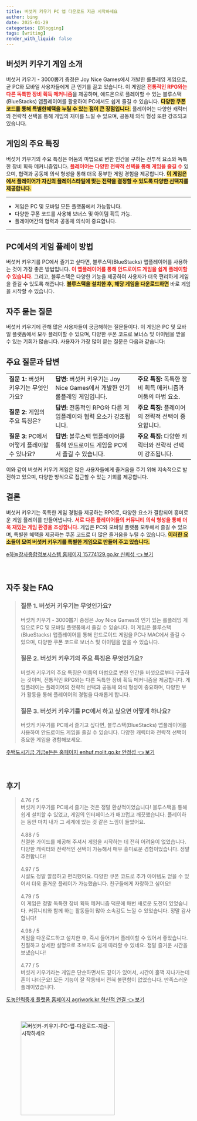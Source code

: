```yaml
---
title: 버섯커 키우기 PC 앱 다운로드 지금 시작하세요
author: bing
date: 2025-01-29
categories: [Blogging]
tags: [writing]
render_with_liquid: false
---
```



<h2 id='버섯커_키우기_게임소개'>버섯커 키우기 게임 소개</h2>

<p>버섯커 키우기 - 3000뽑기 증정은 Joy Nice Games에서 개발한 롤플레잉 게임으로, 곧 PC와 모바일 사용자들에게 큰 인기를 끌고 있습니다. 이 게임은 <b><span style="color: #ee2323;">전통적인 RPG와는 다른 독특한 장비 획득 메커니즘</span></b>을 제공하며, 애드온으로 플레이할 수 있는 블루스택(BlueStacks) 앱플레이어를 활용하여 PC에서도 쉽게 즐길 수 있습니다. <b><span style="background-color: #ffe066;">다양한 쿠폰 코드를 통해 특별한혜택을 누릴 수 있는 점이 큰 장점입니다.</span></b> 플레이어는 다양한 캐릭터와 전략적 선택을 통해 게임의 재미를 느낄 수 있으며, 공동체 의식 형성 또한 강조되고 있습니다.</p>

<h2 id='게임의_주요특징'>게임의 주요 특징</h2>

<p>버섯커 키우기의 주요 특징은 어둠의 마법으로 변한 인간을 구하는 전투적 요소와 독특한 장비 획득 메커니즘입니다. <b><span style="color: #ee2323;">플레이어는 다양한 전략적 선택을 통해 게임을 즐길 수</span></b> 있으며, 협력과 공동체 의식 형성을 통해 더욱 풍부한 게임 경험을 제공합니다. <b><span style="background-color: #ffe066;">이 게임은에서 플레이어가 자신의 플레이스타일에 맞는 전략을 결정할 수 있도록 다양한 선택지를 제공합니다.</span></b></p>

<hr />

<ul>
    <li>게임은 PC 및 모바일 모든 플랫폼에서 가능합니다.</li>
    <li>다양한 쿠폰 코드를 사용해 보너스 및 아이템 획득 가능.</li>
    <li>플레이어간의 협력과 공동체 의식이 중요합니다.</li>
</ul>

<hr />

<h2 id='PC에서의_게임플레이'>PC에서의 게임 플레이 방법</h2>

<p>버섯커 키우기를 PC에서 즐기고 싶다면, 블루스택(BlueStacks) 앱플레이어를 사용하는 것이 가장 좋은 방법입니다. <b><span style="color: #ee2323;">이 앱플레이어를 통해 안드로이드 게임을 쉽게 플레이할 수 있습니다.</span></b> 그리고, 블루스택은 다양한 기능을 제공하여 사용자가 더욱 편리하게 게임을 즐길 수 있도록 해줍니다. <b><span style="background-color: #ffe066;">블루스택을 설치한 후, 해당 게임을 다운로드하면</span></b> 바로 게임을 시작할 수 있습니다.</p>

<h2 id='자주_묻는_질문'>자주 묻는 질문</h2>

<p>버섯커 키우기에 관해 많은 사용자들이 궁금해하는 질문들이다. 이 게임은 PC 및 모바일 플랫폼에서 모두 플레이할 수 있으며, 다양한 쿠폰 코드로 보너스 및 아이템을 받을 수 있는 기회가 많습니다. 사용자가 가장 많이 묻는 질문은 다음과 같습니다:</p>

<h2 id='주요_질문_답변'>주요 질문과 답변</h2>

<table>
    <tr>
        <td><b>질문 1:</b> 버섯커 키우기는 무엇인가요?</td>
        <td><b>답변:</b> 버섯커 키우기는 Joy Nice Games에서 개발한 인기 롤플레잉 게임입니다.</td>
        <td><b>주요 특징:</b> 독특한 장비 획득 메커니즘과 어둠의 마법 요소.</td>
    </tr>
    <tr>
        <td><b>질문 2:</b> 게임의 주요 특징은?</td>
        <td><b>답변:</b> 전통적인 RPG와 다른 게임플레이와 협력 요소가 강조됩니다.</td>
        <td><b>주요 특징:</b> 플레이어의 전략적 선택이 중요합니다.</td>
    </tr>
    <tr>
        <td><b>질문 3:</b> PC에서 어떻게 플레이할 수 있나요?</td>
        <td><b>답변:</b> 블루스택 앱플레이어를 통해 안드로이드 게임을 PC에서 즐길 수 있습니다.</td>
        <td><b>주요 특징:</b> 다양한 캐릭터와 전략적 선택이 강조됩니다.</td>
    </tr>
</table>

<p>이와 같이 버섯커 키우기 게임은 많은 사용자들에게 즐거움을 주기 위해 지속적으로 발전하고 있으며, 다양한 방식으로 접근할 수 있는 기회를 제공합니다.</p>

<h2 id='결론'>결론</h2>

<p>버섯커 키우기는 독특한 게임 경험을 제공하는 RPG로, 다양한 요소가 결합되어 흥미로운 게임 플레이를 만들어냅니다. <b><span style="color: #ee2323;">서로 다른 플레이어들의 커뮤니티 의식 형성을 통해 더욱 재밌는 게임 환경을 조성합니다.</span></b> 게임은 PC와 모바일 플랫폼 모두에서 즐길 수 있으며, 특별한 혜택을 제공하는 쿠폰 코드로 더 많은 즐거움을 누릴 수 있습니다. <b><span style="background-color: #ffe066;">이러한 요소들이 모여 버섯커 키우기를 특별한 게임으로 만들어 주고 있습니다.</span></b></p>


<p><a class="click-button" title="e하늘장사종합정보시스템 홈페이지 15774129.go.kr 신뢰성" href="https://somered.github.io/posts/e%ED%95%98%EB%8A%98%EC%9E%A5%EC%82%AC%EC%A2%85%ED%95%A9%EC%A0%95%EB%B3%B4%EC%8B%9C%EC%8A%A4%ED%85%9C-%ED%99%88%ED%8E%98%EC%9D%B4%EC%A7%80-15774129.go.kr-%EC%8B%A0%EB%A2%B0%EC%84%B1/" rel="dofollow">e하늘장사종합정보시스템 홈페이지 15774129.go.kr 신뢰성 👈 보기</a></p><br>
<h2 id='자주_찾는_FAQ'>자주 찾는 FAQ</h2>
<div itemscope="" itemtype="https://schema.org/FAQPage"> 
<blockquote> 
<div itemscope="" itemprop="mainEntity" itemtype="https://schema.org/Question"> 
<h3 itemprop="name">질문 1. 버섯커 키우기는 무엇인가요?</h3> 
<div itemscope="" itemprop="acceptedAnswer" itemtype="https://schema.org/Answer"> 
<span itemprop="text"> 
<p>버섯커 키우기 - 3000뽑기 증정은 Joy Nice Games의 인기 있는 롤플레잉 게임으로 PC 및 모바일 플랫폼에서 즐길 수 있습니다. 이 게임은 블루스택(BlueStacks) 앱플레이어를 통해 안드로이드 게임을 PC나 MAC에서 즐길 수 있으며, 다양한 쿠폰 코드로 보너스 및 아이템을 얻을 수 있습니다.</p> 
</span> 
</div> 
</div> 
<div itemscope="" itemprop="mainEntity" itemtype="https://schema.org/Question"> 
<h3 itemprop="name">질문 2. 버섯커 키우기의 주요 특징은 무엇인가요?</h3> 
<div itemscope="" itemprop="acceptedAnswer" itemtype="https://schema.org/Answer"> 
<span itemprop="text"> 
<p>버섯커 키우기의 주요 특징은 어둠의 마법으로 변한 인간을 버섯으로부터 구출하는 것이며, 전통적인 RPG와는 다른 독특한 장비 획득 메커니즘을 제공합니다. 게임플레이는 플레이어의 전략적 선택과 공동체 의식 형성이 중요하며, 다양한 부가 활동을 통해 플레이어의 경험을 다채롭게 합니다.</p> 
</span> 
</div> 
</div> 
<div itemscope="" itemprop="mainEntity" itemtype="https://schema.org/Question"> 
<h3 itemprop="name">질문 3. 버섯커 키우기를 PC에서 하고 싶으면 어떻게 하나요?</h3> 
<div itemscope="" itemprop="acceptedAnswer" itemtype="https://schema.org/Answer"> 
<span itemprop="text"> 
<p>버섯커 키우기를 PC에서 즐기고 싶다면, 블루스택(BlueStacks) 앱플레이어를 사용하여 안드로이드 게임을 즐길 수 있습니다. 다양한 캐릭터와 전략적 선택이 중요한 게임을 경험해보세요.</p> 
</span> 
</div> 
</div> 
</blockquote> 
</div>
<p><a class="click-button" title="주택도시기금 기금e든든 홈페이지 enhuf.molit.go.kr 안정성" href="https://somered.github.io/posts/%EC%A3%BC%ED%83%9D%EB%8F%84%EC%8B%9C%EA%B8%B0%EA%B8%88-%EA%B8%B0%EA%B8%88e%EB%93%A0%EB%93%A0-%ED%99%88%ED%8E%98%EC%9D%B4%EC%A7%80-enhuf.molit.go.kr-%EC%95%88%EC%A0%95%EC%84%B1/" rel="dofollow">주택도시기금 기금e든든 홈페이지 enhuf.molit.go.kr 안정성 👈 보기</a></p><br>
<h2 id='후기'>후기</h2>
<div itemscope itemtype="https://schema.org/Product">
  <blockquote>
  <div itemprop="review" itemscope itemtype="https://schema.org/Review">
      <div itemprop="reviewRating" itemscope itemtype="https://schema.org/Rating"> <span itemprop="ratingValue">4.76</span> / <span itemprop="bestRating">5</span> </div>
      <span itemprop="reviewBody">버섯커 키우기를 PC에서 즐기는 것은 정말 환상적이었습니다! 블루스택을 통해 쉽게 설치할 수 있었고, 게임의 인터페이스가 매끄럽고 깨끗했습니다. 플레이하는 동안 마치 내가 그 세계에 있는 것 같은 느낌이 들었어요.</span>
  </div>
  <br>
  <div itemprop="review" itemscope itemtype="https://schema.org/Review">
      <div itemprop="reviewRating" itemscope itemtype="https://schema.org/Rating"> <span itemprop="ratingValue">4.88</span> / <span itemprop="bestRating">5</span> </div>
      <span itemprop="reviewBody">친절한 가이드를 제공해 주셔서 게임을 시작하는 데 전혀 어려움이 없었습니다. 다양한 캐릭터와 전략적인 선택이 가능해서 매우 흥미로운 경험이었습니다. 정말 추천합니다!</span>
  </div>
  <br>
  <div itemprop="review" itemscope itemtype="https://schema.org/Review">
      <div itemprop="reviewRating" itemscope itemtype="https://schema.org/Rating"> <span itemprop="ratingValue">4.97</span> / <span itemprop="bestRating">5</span> </div>
      <span itemprop="reviewBody">시설도 정말 깔끔하고 편리했어요. 다양한 쿠폰 코드로 추가 아이템도 얻을 수 있어서 더욱 즐거운 플레이가 가능했습니다. 친구들에게 자랑하고 싶어요!</span>
  </div>
  <br>
  <div itemprop="review" itemscope itemtype="https://schema.org/Review">
      <div itemprop="reviewRating" itemscope itemtype="https://schema.org/Rating"> <span itemprop="ratingValue">4.79</span> / <span itemprop="bestRating">5</span> </div>
      <span itemprop="reviewBody">이 게임은 정말 독특한 장비 획득 메커니즘 덕분에 매번 새로운 도전이 있었습니다. 커뮤니티와 함께 하는 활동들이 많아 소속감도 느낄 수 있었습니다. 정말 감사합니다!</span>
  </div>
  <br>
  <div itemprop="review" itemscope itemtype="https://schema.org/Review">
      <div itemprop="reviewRating" itemscope itemtype="https://schema.org/Rating"> <span itemprop="ratingValue">4.98</span> / <span itemprop="bestRating">5</span> </div>
      <span itemprop="reviewBody">게임을 다운로드하고 설치한 후, 즉시 들어가서 플레이할 수 있어서 좋았습니다. 친절하고 상세한 설명으로 초보자도 쉽게 따라할 수 있네요. 정말 즐거운 시간을 보냈습니다!</span>
  </div>
  <br>
  <div itemprop="review" itemscope itemtype="https://schema.org/Review">
      <div itemprop="reviewRating" itemscope itemtype="https://schema.org/Rating"> <span itemprop="ratingValue">4.77</span> / <span itemprop="bestRating">5</span> </div>
      <span itemprop="reviewBody">버섯커 키우기라는 게임은 단순하면서도 깊이가 있어서, 시간이 훌쩍 지나가는데 혼이 나더군요! 모든 기능이 잘 작동돼서 전혀 불편함이 없었습니다. 만족스러운 플레이였습니다.</span>
  </div>
  </blockquote>
</div>
<p><a class="click-button" title="도농인력중개 플랫폼 홈페이지 agriwork.kr 혁신적 연결" href="https://somered.github.io/posts/%EB%8F%84%EB%86%8D%EC%9D%B8%EB%A0%A5%EC%A4%91%EA%B0%9C-%ED%94%8C%EB%9E%AB%ED%8F%BC-%ED%99%88%ED%8E%98%EC%9D%B4%EC%A7%80-agriwork.kr-%ED%98%81%EC%8B%A0%EC%A0%81-%EC%97%B0%EA%B2%B0/" rel="dofollow">도농인력중개 플랫폼 홈페이지 agriwork.kr 혁신적 연결 👈 보기</a></p><br>
<figure class="image"><img src="https://somered.github.io/assets/img/thumbnail/버섯커-키우기-PC-앱-다운로드-지금-시작하세요.webp" alt="버섯커-키우기-PC-앱-다운로드-지금-시작하세요" width="256" height="256"></figure>